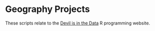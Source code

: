 # Geography Projects

These scripts relate to  the [Devil is in the Data](https://lucidmanager.org/tags/map-porn "Lucid Manager") R programming website. 
